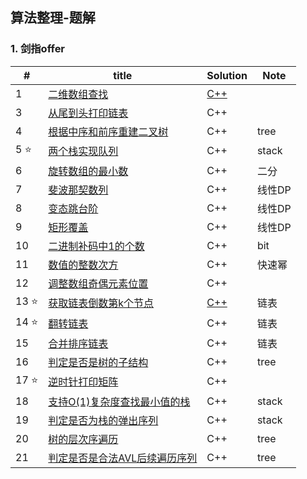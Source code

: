 ## 算法整理-题解

### 1. 剑指offer

| #    | title | Solution | Note |
| ---- | ----- | -------- | ---- |
| 1    | [二维数组查找](./off/1-二维数组查找.cpp)  | [C++](./off/1-二维数组查找.md)      |  |
| 3     |  [从尾到头打印链表](./off/3-从尾到头打印一个链表.cpp)     |  C++        |  |
| 4     | [根据中序和前序重建二叉树](./off/4-重建二叉树.cpp) | C++ | tree |
| 5  :star:   | [两个栈实现队列](./off/5.两个栈实现队列.cpp) |C++  | stack |
| 6     |[旋转数组的最小数](./off/6-旋转数组的最小数.cpp)  |C++  | 二分 |
| 7     | [斐波那契数列](./off/7-斐波那契数列.cpp) | C++ | 线性DP |
| 8     | [变态跳台阶](./off/8-变态跳台阶.cpp) |C++  | 线性DP |
| 9     |  [矩形覆盖](./off/9.矩形覆盖.cpp) |C++   | 线性DP |
| 10    | [二进制补码中1的个数](./off/10-二进制数中1的个数.cpp)  | C++  | bit  |
|11     |   [数值的整数次方](./off/11-数值的整数次方.cpp)|C++|快速幂|
|12     | [调整数组奇偶元素位置](./off/12-调整数组内元素顺序.cpp) | C++ | |
|13   :star:  | [获取链表倒数第k个节点](./off/13-获取链表倒数第k个节点.cpp) | [C++](./off/13-获取链表倒数第k个节点.md) | 链表|
|14   :star:  | [翻转链表](./off/14-翻转链表.cpp)|  C++ |  链表 |
|15     | [合并排序链表](./off/15-合并排序链表.cpp) | C++ | 链表 |
|16     |   [判定是否是树的子结构](./off/16-判定是否是树的子结构.cpp) | C++ | tree | 
|17    :star: |   [逆时针打印矩阵](./off/17-逆时针打印矩阵.cpp) | C++ |  |
|18     |    [支持O(1)复杂度查找最小值的栈](./off/18-支持O(1)复杂度查找最小值的栈.cpp)    | C++ |    stack |
|19     |   [判定是否为栈的弹出序列](./off/19-判定是否为栈的弹出序列.cpp) | C++ |   stack  |
|20     | [树的层次序遍历](./off/19-判定是否为栈的弹出序列.cpp) |  C++  |   tree |
|21     | [判定是否是合法AVL后续遍历序列](./off/21.判定是否是合法AVL后续遍历序列.cpp) | C++ | tree |